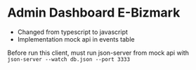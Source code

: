 # Admin Dashboard E-Bizmark
- Changed from typescript to javascript
- Implementation mock api in events table

Before run this client, must run json-server from mock api with <br> `json-server --watch db.json --port 3333`
